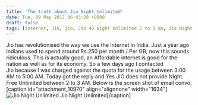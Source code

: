 ```yaml
---
title: 'The truth about Jio Night Unlimited'
date: Tue, 09 May 2017 06:43:28 +0000
draft: false
tags: [internet, JIO, jio, Jio 4G Night Unlimited 2 to 5 am, Jio Night unlimited, Uncategorized, unlimited]
---
```


Jio has revolutionised the way we use the Internet in India. Just a year ago Indians used to spend around Rs.250 per month / Per GB, now this sounds ridiculous. This is actually good, an Affordable internet is good for the nation as well as for its economy. So a few days ago I contacted Jio because I was charged against the quota for the usage between 3:00 AM to 5:00 AM. Today got the reply and Yes JIO does not provide Night Free Unlimited between 2 to 3 AM. Below is the screen shot of email convo. \[caption id="attachment_10970" align="alignnone" width="1634"\]![Jio Night Unlimited](https://bsid.io/wp-content/uploads/2017/05/IMG_0863.jpg) Jio Night Unlimited\[/caption\]